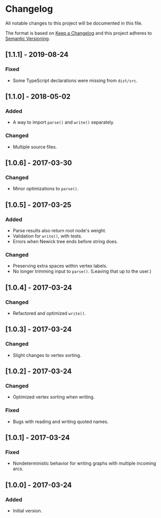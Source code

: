 # Changelog
All notable changes to this project will be documented in this file.

The format is based on [Keep a Changelog](http://keepachangelog.com/en/1.0.0/) and this project adheres to [Semantic Versioning](http://semver.org/spec/v2.0.0.html).

## [1.1.1] - 2019-08-24

### Fixed
- Some TypeScript declarations were missing from `dist/src`.

## [1.1.0] - 2018-05-02

### Added
- A way to import `parse()` and `write()` separately.

### Changed
- Multiple source files.

## [1.0.6] - 2017-03-30

### Changed
- Minor optimizations to `parse()`.

## [1.0.5] - 2017-03-25

### Added
- Parse results also return root node's weight.
- Validation for `write()`, with tests.
- Errors when Newick tree ends before string does.

### Changed
- Preserving extra spaces within vertex labels.
- No longer trimming input to `parse()`. (Leaving that up to the user.)

## [1.0.4] - 2017-03-24

### Changed
- Refactored and optimized `write()`.

## [1.0.3] - 2017-03-24

### Changed
- Slight changes to vertex sorting.

## [1.0.2] - 2017-03-24

### Changed
- Optimized vertex sorting when writing.

### Fixed
- Bugs with reading and writing quoted names.

## [1.0.1] - 2017-03-24

### Fixed
- Nondeterministic behavior for writing graphs with multiple incoming arcs.

## [1.0.0] - 2017-03-24

### Added
- Initial version.

